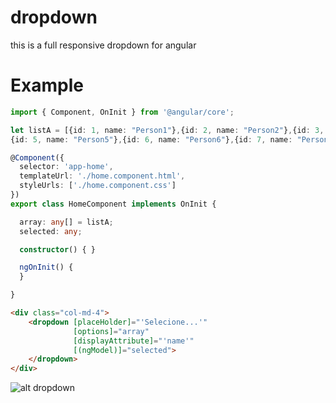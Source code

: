 # dropdown
this is a full responsive dropdown for angular

# Example

```typescript
import { Component, OnInit } from '@angular/core';

let listA = [{id: 1, name: "Person1"},{id: 2, name: "Person2"},{id: 3, name: "Person3"},{id: 4, name: "Person4"},
{id: 5, name: "Person5"},{id: 6, name: "Person6"},{id: 7, name: "Person7"}];

@Component({
  selector: 'app-home',
  templateUrl: './home.component.html',
  styleUrls: ['./home.component.css']
})
export class HomeComponent implements OnInit {

  array: any[] = listA;
  selected: any;

  constructor() { }

  ngOnInit() {
  }

}
```

```html
<div class="col-md-4">
    <dropdown [placeHolder]="'Selecione...'" 
              [options]="array"
              [displayAttribute]="'name'"
              [(ngModel)]="selected">
    </dropdown>
</div>
```
![alt dropdown](https://image.ibb.co/fx6F5H/dropdown.jpg)


